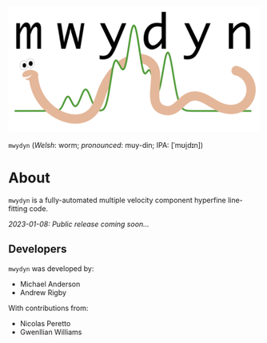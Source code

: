 ![Text](logo.png)

`mwydyn` (*Welsh*: worm; *pronounced*: muy-din; IPA: [ˈmʊi̯dɪn])

# About

`mwydyn` is a fully-automated multiple velocity component hyperfine line-fitting code.

*2023-01-08: Public release coming soon...*

## Developers

`mwydyn` was developed by:
* Michael Anderson
* Andrew Rigby

With contributions from:
* Nicolas Peretto
* Gwenllian Williams

